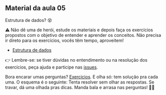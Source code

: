 ## Material da aula 05

Estrutura de dados? :dizzy_face:

:warning: Não dê uma de herói, estude os materiais e depois faça os exercícios propostos com o objetivo de entender e aprender os conceitos. Não precisa ir direto para os exercícios, vocês têm tempo, aproveitem!

- [Estrutura de dados](data_structures.md)

:point_right: Lembre-se: se tiver dúvidas no entendimento ou na resolução dos exercícios, peça ajuda e participe nas [issues](https://github.com/SkiereszDiego/Java-Caldeira/issues).

Bora encarar umas perguntas? [Exercicios](java_exercices_05.md). E olha só: tem solução pra cada uma. O esquema é o seguinte: Tenta resolver sem olhar as respostas. Se travar, dá uma olhada pras dicas.
Manda bala e arrasa nas perguntas! 💪🚀
